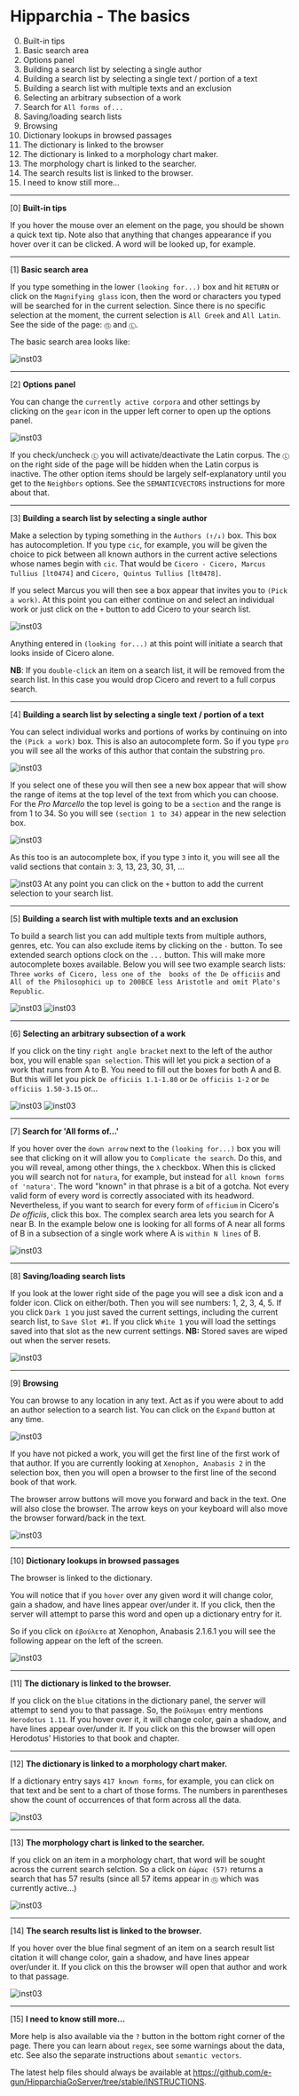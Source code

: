 # Hipparchia - The basics
0. Built-in tips
1. Basic search area
2. Options panel
3. Building a search list by selecting a single author
4. Building a search list by selecting a single text / portion of a text
5. Building a search list with multiple texts and an exclusion
6. Selecting an arbitrary subsection of a work
7. Search for `All forms of...`
8. Saving/loading search lists
9. Browsing
10. Dictionary lookups in browsed passages
11. The dictionary is linked to the browser
12. The dictionary is linked to a morphology chart maker.
13. The morphology chart is linked to the searcher.
14. The search results list is linked to the browser.
15. I need to know still more...

---
[0] **Built-in tips**

If you hover the mouse over an element on the page, you should be shown a quick text tip. Note also that anything
that changes appearance if you hover over it can be clicked. A word will be looked up, for example.

---
[1] **Basic search area**

If you type something in the lower `(looking for...)` box and hit `RETURN` or click on the `Magnifying glass` icon, 
then the word or characters you typed will be searched for in the current selection. Since there is no specific 
selection at the moment, the current selection is `All Greek` and `All Latin`. See the side of the page: `Ⓖ` and `Ⓛ`.

The basic search area looks like:

![inst03](../gitimg/basic_use/01_basic_search_area.png)

---
[2] **Options panel**

You can change the `currently active corpora` and other settings by clicking on the `gear` icon in the upper left 
corner to open up the options panel. 

![inst03](../gitimg/basic_use/02_configuration.png)

If you check/uncheck `Ⓛ` you will activate/deactivate the Latin corpus. The `Ⓛ` on the right side of the page will be
hidden when the Latin corpus is inactive. The other option items should be largely self-explanatory until you get 
to the `Neighbors` options. See the `SEMANTICVECTORS` instructions for more about that.

---

[3] **Building a search list by selecting a single author**

Make a selection by typing something in the `Authors (↑/↓)` box. This box has autocompletion. If you type `cic`, 
for example, you will be given the choice to pick between all known authors in the current active selections whose
names begin with `cic`. That would be `Cicero - Cicero, Marcus Tullius [lt0474]` and `Cicero, Quintus Tullius [lt0478]`.

If you select Marcus you will then see a box appear that invites you to `(Pick a work)`. At this point you can either 
continue on and select an individual work or just click on the `+` button to add Cicero to your search list.

![inst03](../gitimg/basic_use/03_one_author_selected.png)

Anything entered in `(looking for...)` at this point will initiate a search that looks inside of Cicero alone. 

**NB**: If you `double-click` an item on a search list, it will be removed from the search list. In this case you would
drop Cicero and revert to a full corpus search.

---

[4] **Building a search list by selecting a single text / portion of a text**

You can select individual works and portions of works by continuing on into the `(Pick a work)` box. This is also
an autocomplete form. So if you type `pro` you will see all the works of this author that contain the substring `pro`.

![inst03](../gitimg/basic_use/04_cicero_pro.png)

If you select one of these you will then see a new box appear that will show the range of items at the top level of the 
text from which you can choose. For the *Pro Marcello* the top level is going to be a `section` and the range is 
from 1 to 34. So you will see `(section 1 to 34)` appear in the new selection box. 

![inst03](../gitimg/basic_use/04b_cicero_pro_marcello_0.png)

As this too is an autocomplete box, if you type `3` into it, you will see all the valid sections that contain `3`: 
3, 13, 23, 30, 31, ...

![inst03](../gitimg/basic_use/04c_cicero_pro_marcello.png)
At any point you can click on the `+` button to add the current selection to your search list.

---
[5] **Building a search list with multiple texts and an exclusion**

To build a search list you can add multiple texts from multiple authors, genres, etc. You can also exclude items 
by clicking on the `-` button. To see extended search options clock on the `...` button. This will make more 
autocomplete boxes available. Below you will see two example search lists: `Three works of Cicero, less one of the 
books of the De officiis` and `All of the Philosophici up to 200BCE less Aristotle and omit Plato's Republic`.

![inst03](../gitimg/basic_use/05_multiselection_with_exclusion.png)
![inst03](../gitimg/basic_use/05b_multiselection_with_exclusion.png)

---
[6] **Selecting an arbitrary subsection of a work**

If you click on the tiny `right angle bracket` next to the left of the author box, you will enable `span selection`.
This will let you pick a section of a work that runs from A to B. You need to fill out the boxes for both A and B. But
this will let you pick `De officiis 1.1-1.80` or `De officiis 1-2` or `De officiis 1.50-3.15` or... 

![inst03](../gitimg/basic_use/06_span_selection_01.png)
![inst03](../gitimg/basic_use/06b_span_selection_02.png)

---
[7] **Search for 'All forms of...'**

If you hover over the `down arrow` next to the `(looking for...)` box you will see that clicking on it will
allow you to `Complicate the search`. Do this, and you will reveal, among other things, the `λ` checkbox. When this
is clicked you will search not for `natura`, for example, but instead for `all known forms of 'natura'`. The word 
"known" in that phrase is a bit of a gotcha. Not every valid form of every word is correctly associated with its
headword. Nevertheless, if you want to search for every form of `officium` in Cicero's *De officiis*, click this box.
The complex search area lets you search for A near B. In the example below one is looking for all forms of A
near all forms of B in a subsection of a single work where A is `within N lines` of B.

![inst03](../gitimg/basic_use/07_two_lemmata_in_selection.png)

---
[8] **Saving/loading search lists**

If you look at the lower right side of the page you will see a disk icon and a folder icon. Click on either/both. 
Then you will see numbers: 1, 2, 3, 4, 5. If you click `Dark 1` you just saved the current settings, including the
current search list, to `Save Slot #1`. If you click `White 1` you will load the settings saved into that slot as
the new current settings. **NB:** Stored saves are wiped out when the server resets.

![inst03](../gitimg/basic_use/08_load_and_save.png)

---
[9] **Browsing**

You can browse to any location in any text. Act as if you were about to add an author selection to a search list.
You can click on the `Expand` button at any time. 

![inst03](../gitimg/basic_use/09_browse.png)

If you have not picked a work, you will get the first line of the first work of that author. If you are currently 
looking at `Xenophon, Anabasis 2` in the selection box, then you will open a browser to the first line of the 
second book of that work. 

The browser arrow buttons will move you forward and back in the text. One will also close the browser. The arrow keys on your keyboard will also move the browser forward/back in the text.

![inst03](../gitimg/basic_use/09b_browser_xen.png)

---
[10] **Dictionary lookups in browsed passages**

The browser is linked to the dictionary.

You will notice that if you `hover` over any given word it will change color, gain a shadow, and have lines 
appear over/under it. If you click, then the server will attempt to parse this word and open up a dictionary entry
for it.

So if you click on `ἐβούλετο` at Xenophon, Anabasis 2.1.6.1 you will see the following appear on the left of the screen.

![inst03](../gitimg/basic_use/10_browser_dict.png)

---
[11] **The dictionary is linked to the browser.**

If you click on the `blue` citations in the dictionary panel, the server will attempt to send you to that passage. So, the `βούλομαι` entry mentions `Herodotus 1.11`. If you hover over it, it will change color, gain a shadow, and have lines appear over/under it. If you click on this the browser will open Herodotus' Histories to that book and chapter.

---
[12] **The dictionary is linked to a morphology chart maker.**

If a dictionary entry says `417 known forms`, for example, you can click on that text and be sent to a chart of those 
forms. The numbers in parentheses show the count of occurrences of that form across all the data. 

![inst03](../gitimg/basic_use/12_morphology.png)

---
[13] **The morphology chart is linked to the searcher.**

If you click on an item in a morphology chart, that word will be sought across the current search selction. So a click
on `ἑώραϲ (57)` returns a search that has 57 results (since all 57 items appear in `Ⓖ` which was currently active...)

![inst03](../gitimg/basic_use/13_morph_search.png)

---
[14] **The search results list is linked to the browser.** 

If you hover over the blue final segment of an item on a search result list citation it will change color, gain a 
shadow, and have lines appear over/under it. If you click on this the browser will open that author and work to that 
passage.

![inst03](../gitimg/basic_use/14_search_to_browse.png)

---
[15] **I need to know still more...**

More help is also available via the `?` button in the bottom right corner of the page. There you can learn about
`regex`, see some warnings about the data, etc. See also the separate instructions about `semantic vectors`. 

The latest help files should always be available at https://github.com/e-gun/HipparchiaGoServer/tree/stable/INSTRUCTIONS.